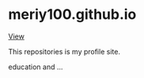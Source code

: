# meriy100.github.io


[View](https://meriy100.github.io)

This repositories is my profile site.

education and ...  
